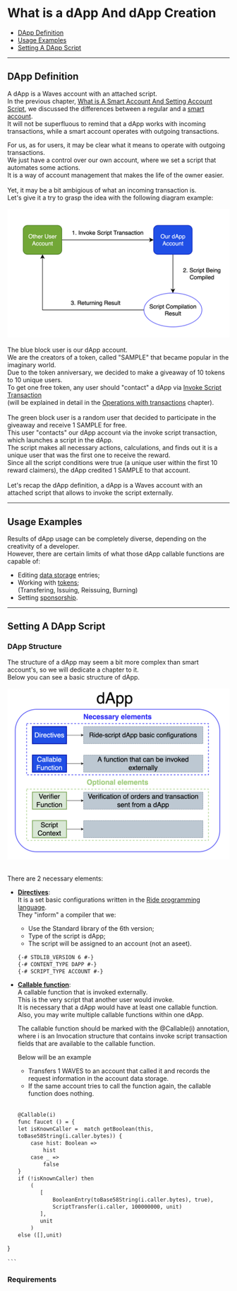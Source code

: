# What is a dApp And dApp Creation #

- [DApp Definition]()
- [Usage Examples]()
- [Setting A DApp Script]()

---

## DApp Definition ##

A dApp is a Waves account with an attached script.<br>
In the previous chapter, [What is A Smart Account And Setting Account Script](), we discussed the differences between a regular and a [smart account](#smartaccountdefinition).<br>
It will not be superfluous to remind that a dApp works with incoming transactions, while a smart account operates with outgoing transactions.<br>

For us, as for users, it may be clear what it means to operate with outgoing transactions.<br>
We just have a control over our own account, where we set a script that automates some actions.<br>
It is a way of account management that makes the life of the owner easier.<br>
<br>
Yet, it may be a bit ambigious of what an incoming transaction is.<br>
Let's give it a try to grasp the idea with the following diagram example:<br><br>
![](./images/dapp_diagram.png)
<br><br>
The blue block user is our dApp account.<br>
We are the creators of a token, called "SAMPLE" that became popular in the imaginary world.<br>
Due to the token anniversary, we decided to make a giveaway of 10 tokens to 10 unique users.<br>
To get one free token, any user should "contact" a dApp via [Invoke Script Transaction](https://docs.waves.tech/en/blockchain/transaction-type/invoke-script-transaction)<br>(will be explained in detail in the [Operations with transactions]() chapter).<br>
<br>
The green block user is a random user that decided to participate in the giveaway and receive 1 SAMPLE for free.<br>
This user "contacts" our dApp account via the invoke script transaction, which launches a script in the dApp.<br>
The script makes all necessary actions, calculations, and finds out it is a unique user that was the first one to receive the reward.<br>
Since all the script conditions were true (a unique user within the first 10 reward claimers), the dApp credited 1 SAMPLE to that account.<br>
<br>
Let's recap the dApp definition, a dApp is a Waves account with an attached script that allows to invoke the script externally.<br>


---

## Usage Examples ##

Results of dApp usage can be completely diverse, depending on the creativity of a developer.<br>
However, there are certain limits of what those dApp callable functions are capable of:

- Editing [data storage](https://docs.waves.tech/en/blockchain/account/account-data-storage) entries;
- Working with [tokens](#tokenreference);<br>(Transfering, Issuing, Reissuing, Burning)
- Setting [sponsorship](https://docs.waves.tech/en/ride/structures/script-actions/sponsor-fee).


---

## Setting A DApp Script ##


### DApp Structure ###

The structure of a dApp may seem a bit more complex than smart account's, so we will dedicate a chapter to it.<br>
Below you can see a basic structure of dApp.<br>
<br>
![](./images/dapp_structure.png)
<br><br>

There are 2 necessary elements:

- **<ins>Directives</ins>**:<br>
    It is a set basic configurations written in the [Ride programming language](#ridechappter).<br>
    They "inform" a compiler that we:
    
    - Use the Standard library of the 6th version;
    - Type of the script is dApp;
    - The script will be assigned to an account (not an aseet).
    
    ```
    {-# STDLIB_VERSION 6 #-}
    {-# CONTENT_TYPE DAPP #-}
    {-# SCRIPT_TYPE ACCOUNT #-}
    ``` 
- **<ins>Callable function</ins>**:<br>
    A callable function that is invoked externally.<br>
    This is the very script that another user would invoke.<br>
    It is necessary that a dApp would have at least one callable function.<br>
    Also, you may write multiple callable functions within one dApp.<br>

    The callable function should be marked with the @Callable(i) annotation, where i is an Invocation structure that contains invoke script transaction fields that are available to the callable function.

    Below will be an example
    
    - Transfers 1 WAVES to an account that called it and records the request information in the account data storage. 
    - If the same account tries to call the function again, the callable function does nothing.

    <br>

    ```
    @Callable(i)
    func faucet () = {
    let isKnownCaller =  match getBoolean(this, toBase58String(i.caller.bytes)) {
        case hist: Boolean =>
            hist
        case _ =>
            false
    }
    if (!isKnownCaller) then 
        (
           [
               BooleanEntry(toBase58String(i.caller.bytes), true),
               ScriptTransfer(i.caller, 100000000, unit)
           ],
           unit
        )
    else ([],unit)
}

    ```

### Requirements ###
